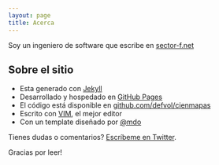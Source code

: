 ```yaml
---
layout: page
title: Acerca
---
```


<p class="message">
Soy un ingeniero de software que escribe en <a href="https://sector-f.net/">sector-f.net</a>
</p>

## Sobre el sitio

* Esta generado con [Jekyll](http://jekyllrb.com)
* Desarrollado y hospedado en [GitHub Pages](https://pages.github.com)
* El código está disponible en
[github.com/defvol/cienmapas](https://github.com/defvol/cienmapas)
* Escrito con [VIM](https://www.vim.org), el mejor editor
* Con un template diseñado por [@mdo](https://twitter.com/mdo)

Tienes dudas o comentarios? [Escríbeme en Twitter](https://twitter.com/defvol).

Gracias por leer!

